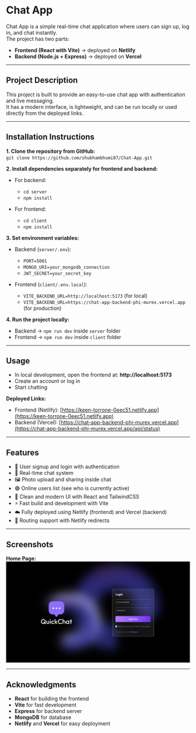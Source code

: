 # Chat App  

Chat App is a simple real-time chat application where users can sign up, log in, and chat instantly.  
The project has two parts:  

- **Frontend (React with Vite)** → deployed on **Netlify**  
- **Backend (Node.js + Express)** → deployed on **Vercel**  

---

## Project Description  

This project is built to provide an easy-to-use chat app with authentication and live messaging.  
It has a modern interface, is lightweight, and can be run locally or used directly from the deployed links.  

---

## Installation Instructions  

**1. Clone the repository from GitHub:**  
`git clone https://github.com/shubhambhumi07/Chat-App.git`  

**2. Install dependencies separately for frontend and backend:**  

- For backend:  
  - `cd server`  
  - `npm install`  

- For frontend:  
  - `cd client`  
  - `npm install`  

**3. Set environment variables:**  

- Backend (`server/.env`):  
  - `PORT=5001`  
  - `MONGO_URI=your_mongodb_connection`  
  - `JWT_SECRET=your_secret_key`  

- Frontend (`client/.env.local`):  
  - `VITE_BACKEND_URL=http://localhost:5173` (for local)  
  - `VITE_BACKEND_URL=https://chat-app-backend-phi-murex.vercel.app` (for production)  

**4. Run the project locally:**  
- Backend → `npm run dev` inside `server` folder  
- Frontend → `npm run dev` inside `client` folder  

---

## Usage  

- In local development, open the frontend at: **http://localhost:5173**  
- Create an account or log in  
- Start chatting  

**Deployed Links:**  
- Frontend (Netlify): [https://keen-torrone-0eec51.netlify.app](https://keen-torrone-0eec51.netlify.app)  
- Backend (Vercel): [https://chat-app-backend-phi-murex.vercel.app](https://chat-app-backend-phi-murex.vercel.app/api/status)  

---

## Features  

- 🔐 User signup and login with authentication  
- 💬 Real-time chat system  
- 🖼️ Photo upload and sharing inside chat  
- 🟢 Online users list (see who is currently active)  
- 🎨 Clean and modern UI with React and TailwindCSS  
- ⚡ Fast build and development with Vite  
- ☁️ Fully deployed using Netlify (frontend) and Vercel (backend)  
- 🔄 Routing support with Netlify redirects  

---

## Screenshots  

 

**Home Page:**  
![Homepage Screenshot](client/public/home.png)


 

---

## Acknowledgments  

- **React** for building the frontend  
- **Vite** for fast development  
- **Express** for backend server  
- **MongoDB** for database  
- **Netlify** and **Vercel** for easy deployment  
